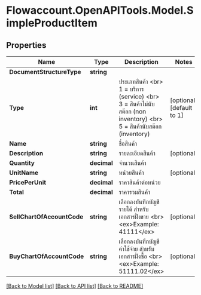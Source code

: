 
# Flowaccount.OpenAPITools.Model.SimpleProductItem

## Properties

Name | Type | Description | Notes
------------ | ------------- | ------------- | -------------
**DocumentStructureType** | **string** |  | 
**Type** | **int** | ประเภทสินค้า &lt;br&gt; 1 &#x3D; บริการ (service) &lt;br&gt; 3 &#x3D; สินค้าไม่นับสต๊อก (non inventory) &lt;br&gt; 5 &#x3D; สินค้านับสต๊อก (inventory) | [optional] [default to 1]
**Name** | **string** | ชื่อสินค้า | 
**Description** | **string** | รายละเอียดสินค้า | [optional] 
**Quantity** | **decimal** | จำนวนสินค้า | 
**UnitName** | **string** | หน่วยสินค้า | [optional] 
**PricePerUnit** | **decimal** | ราคาสินค้าต่อหน่วย | 
**Total** | **decimal** | ราคารวมสินค้า | 
**SellChartOfAccountCode** | **string** | เลือกลงบันทึกบัญชีรายได้ สำหรับเอกสารฝั่งขาย &lt;br&gt; &lt;ex&gt;Example: 41111&lt;/ex&gt; | [optional] 
**BuyChartOfAccountCode** | **string** | เลือกลงบันทึกบัญชีค่าใช้จ่าย สำหรับเอกสารฝั่งซื้อ &lt;br&gt; &lt;ex&gt;Example: 51111.02&lt;/ex&gt; | [optional] 

[[Back to Model list]](../README.md#documentation-for-models)
[[Back to API list]](../README.md#documentation-for-api-endpoints)
[[Back to README]](../README.md)

